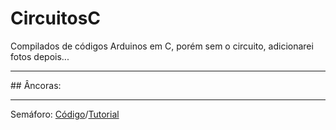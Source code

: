 # CircuitosC
Compilados de códigos Arduinos em C, porém sem o circuito, adicionarei fotos depois...
<hr>
## Âncoras:
<hr>
Semáforo: <a href="https://github.com/BernardoPC-Dev/CircuitosC/blob/main/circuitos/semaforo.c">Código</a>/<a href="https://github.com/BernardoPC-Dev/CircuitosC/blob/main/circuitoss/CAPTUR~1.png">Tutorial</a>

